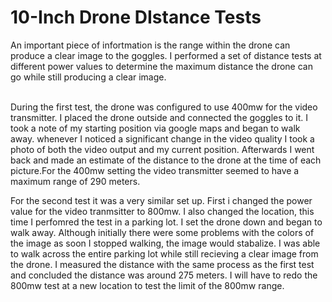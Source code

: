 # 10-Inch Drone DIstance Tests

An important piece of infortmation is the range within the drone can produce a clear image to the goggles. I performed a set of distance tests at different power values to determine the maximum distance the drone can go while still producing a clear image.
<br><br>

During the first test, the drone was configured to use 400mw for the video transmitter. I placed the drone outside and connected the goggles to it. I took a note of my starting position via google maps and began to walk 
away. whenever I noticed a significant change in the video quality I took a photo of both the video output and my current position. Afterwards I went back and made an estimate of the distance to the drone at the time of
each picture.For the 400mw setting the video transmitter seemed to have a maximum range of 290 meters.

For the second test it was a very similar set up. First i changed the power value for the video tranmsitter to 800mw. I also changed the location, this time I perfomred the test in a parking lot. I set the drone down and 
began to walk away. Although initially there were some problems with the colors of the image as soon I stopped walking, the image would stabalize. I was able to walk across the entire parking lot while still recieving a 
clear image from the drone. I measured the distance with the same process as the first test and concluded the distance was around 275 meters. I will have to redo the 800mw test at a new location to test the limit of the 
800mw range.